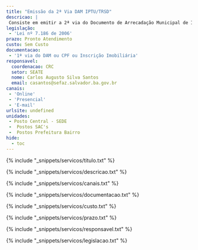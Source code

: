 ```yaml
---
title: "Emissão da 2ª Via DAM IPTU/TRSD"
descricao: |
 Consiste em emitir a 2ª via do Documento de Arrecadação Municipal de IPTU/TRSD
legislação: 
 - 'Lei nº 7.186 de 2006'
prazo: Pronto Atendimento
custo: Sem Custo
documentacao: 
 - '1ª via do DAM ou CPF ou Inscrição Imobiliária'
responsavel:
  coordenacao: CRC
  setor: SEATE
  nome: Carlos Augusto Silva Santos
  email: casantos@sefaz.salvador.ba.gov.br
canais: 
 - 'Online'
 - 'Presencial'
 - 'E-mail'
urlsite: undefined
unidades: 
 - Posto Central - SEDE
 -  Postos SAC's
 -  Postos Prefeitura Bairro
hide:
  - toc
---
```


{% include "_snippets/servicos/titulo.txt" %}

{% include "_snippets/servicos/descricao.txt" %}

{% include "_snippets/servicos/canais.txt" %}

{% include "_snippets/servicos/documentacao.txt" %}

{% include "_snippets/servicos/custo.txt" %}

{% include "_snippets/servicos/prazo.txt" %}

{% include "_snippets/servicos/responsavel.txt" %}

{% include "_snippets/servicos/legislacao.txt" %}

